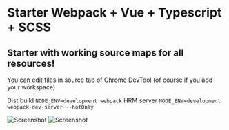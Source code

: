 # Starter Webpack + Vue + Typescript + SCSS
## Starter with working source maps for all resources!

You can edit files in source tab of Chrome DevTool (of course if you add your workspace)

Dist build `NODE_ENV=development webpack`
HRM server `NODE_ENV=development webpack-dev-server --hotOnly`

![Screenshot](https://i.ibb.co/q938bTP/screenshot-2019-07-27-04-08-33.png)
![Screenshot](https://i.ibb.co/DrMVKv7/screenshot-2019-07-27-04-09-46.png)
